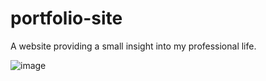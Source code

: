 # portfolio-site
A website providing a small insight into my professional life.

![image](https://user-images.githubusercontent.com/80972100/125608237-3ac72400-d2a1-4761-ac65-9f1b8a2866f5.png)

